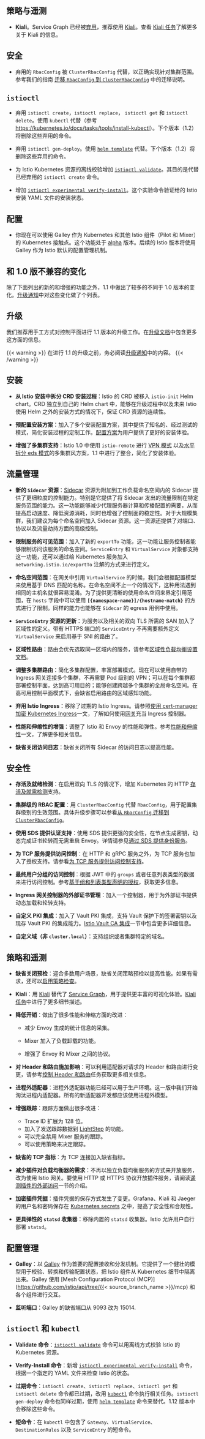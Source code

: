 ## 策略与遥测

- **Kiali**。Service Graph 已经被[弃用](https://github.com/istio/istio/issues/9066)，推荐使用 [Kiali](https://www.kiali.io)。查看 [Kiali 任务](/zh/docs/tasks/telemetry/kiali/)了解更多关于 Kiali 的信息。

## 安全

- 弃用的 `RbacConfig` 被 `ClusterRbacConfig` 代替，以正确实现针对集群范围。
  参考我们的指南 [迁移 `RbacConfig` 到 `ClusterRbacConfig`](/zh/docs/setup/kubernetes/upgrade/setps/#迁移-rbacconfig-到-clusterrbacconfig) 中的迁移说明。

## `istioctl`

- 弃用 `istioctl create`，`istioctl replace`， `istioctl get` 和 `istioctl delete`。使用 `kubectl` 代替（参考<https://kubernetes.io/docs/tasks/tools/install-kubectl>）。下个版本（1.2）将删除这些弃用的命令。
- 弃用 `istioctl gen-deploy`。使用 [`helm template`](/zh/docs/setup/kubernetes/install/helm/#方案-1-使用-helm-template-进行安装) 代替。下个版本（1.2）将删除这些弃用的命令。

- 为 Istio Kubernetes 资源的离线校验增加 [`istioctl validate`](/docs/reference/commands/istioctl/#istioctl-validate)。其目的是代替已经弃用的 `istioctl create` 命令。

- 增加 [`istioctl experimental verify-install`](/docs/reference/commands/istioctl/#istioctl-experimental-verify-install)。这个实验命令验证给的 Istio 安装 YAML 文件的安装状态。

## 配置

- 你现在可以使用 Galley 作为 Kubernetes 和其他 Istio 组件（Pilot 和 Mixer）的 Kubernetes 接触点。这个功能处于  [alpha](/zh/about/feature-stages/#功能阶段定义) 版本。后续的 Istio 版本将使用 Galley 作为 Istio 默认的配置管理机制。

## 和 1.0 版不兼容的变化

除了下面列出的新的和增强的功能之外，1.1 中做出了较多的不同于 1.0 版本的变化。[升级通知](/zh/docs/setup/kubernetes/upgrade/notice)中对这些变化做了个列表。

## 升级

我们推荐用手工方式对控制平面进行 1.1 版本的升级工作。在[升级文档](/zh/docs/setup/kubernetes/upgrade/)中包含更多这方面的信息。

{{< warning >}}
在进行 1.1 的升级之前，务必阅读[升级通知](/zh/docs/setup/kubernetes/upgrade/notice)中的内容。
{{< /warning >}}

## 安装

- **从 Istio 安装中拆分 CRD 安装过程**：Istio 的 CRD 被移入 `istio-init` Helm chart。CRD 独立到自己的 Helm chart 中，能够在升级过程中以及未来 Istio 使用 Helm 之外的安装方式的情况下，保证 CRD 资源的连续性。

- **预配置安装方案**：加入了多个安装配置方案，其中提供了知名的、经过测试的模式，简化安装过程的定制工作。[配置方案](/zh/docs/setup/kubernetes/additional-setup/config-profiles/)为用户提供了更好的安装体验。

- **增强了多集群支持**：Istio 1.0 中使用 `istio-remote` 进行 [VPN 模式](/zh/docs/setup/kubernetes/install/multicluster/vpn/) 以及[水平拆分 eds 模式](/zh/docs/tasks/multicluster/split-horizon-eds/)的多集群风方案，1.1 中进行了整合，简化了安装体验。

## 流量管理

- **新的 `Sidecar` 资源**：[Sidecar](/docs/concepts/traffic-management/#sidecars) 资源为附加到工作负载命名空间内的 Sidecar 提供了更细粒度的控制能力。特别是它提供了将 Sidecar 发出的流量限制在特定服务范围的能力。这一功能能够减少代理服务器计算和传播配置的需要，从而提高启动速度、降低资源消耗，同时也增强了控制面的稳定性。对于大规模集群，我们建议为每个命名空间加入 Sidecar 资源。这一资源还提供了对端口、协议以及流量劫持方面的高级控制。

- **限制服务的可见范围**：加入了新的 `exportTo` 功能，这一功能让服务控制者能够限制访问该服务的命名空间。`ServiceEntry` 和 `VirtualService` 对象都支持这一功能，还可以通过给 Kubernetes 服务加入 `networking.istio.io/exportTo` 注解的方式来进行定义。

- **命名空间范围**：在网关中引用 `VirtualService` 的时候，我们会根据配置模型来使用基于 DNS 匹配的名称。在命名空间不止一个的情况下，这种用法遇到相同的主机名就很容易混淆。为了提供更清晰的使用命名空间来界定引用范围，在 `hosts` 字段中可以使用 **`[{namespace-name}]/{hostname-match}`** 的方式进行了限制。同样的能力也能够在 `Sidecar` 的 egress 用例中使用。

- **`ServiceEntry` 资源的更新**：为服务以及相关的双向 TLS 所需的 SAN 加入了区域性的定义。带有 HTTPS 端口的 `ServiceEntry` 不再需要额外定义 `VirtualService` 来启用基于 SNI 的路由了。

- **区域性路由**：路由会优先选取同一区域内的服务，请参考[区域性负载均衡设置文档](/docs/reference/config/istio.mesh.v1alpha1/#LocalityLoadBalancerSetting)。

- **调整多集群路由**：简化多集群配置，丰富部署模式。现在可以使用自带的 Ingress 网关连接多个集群，不再需要 Pod 级别的 VPN；可以在每个集群都部署控制平面，达到高可用目的；能够创建跨越多个集群的全局命名空间。在高可用控制平面模式下，会缺省启用路由的区域感知功能。

- **弃用 Istio Ingress**：移除了过期的 Istio Ingress。请参照[使用 cert-manager 加密 Kubernetes Ingress](/zh/docs/tasks/traffic-management/edge-traffic/ingress-certmgr/)一文，了解如何使用[网关](/zh/docs/concepts/traffic-management/#gateway)充当 Ingress 控制器。

- **性能和伸缩性的增强**：调整了 Istio 和 Envoy 的性能和弹性。参考[性能和伸缩性](/zh/docs/concepts/performance-and-scalability/)一文，了解更多相关信息。

- **缺省关闭访问日志**：缺省关闭所有 Sidecar 的访问日志以提高性能。

## 安全性

- **存活及就绪检测**：在启用双向 TLS 的情况下，增加 Kubernetes 的 HTTP [存活及就需检测](/zh/faq/security/#k8s-health-checks)支持。

- **集群级的 RBAC 配置**：用 `ClusterRbacConfig` 代替 `RbacConfig`，用于配置集群级别的生效范围。具体升级步骤可以参看[从 `RbacConfig` 迁移到 `ClusterRbacConfig`](/docs/setup/kubernetes/upgrade/steps/#migrating-from-rbacconfig-to-clusterrbacconfig)。

- **使用 SDS 提供认证支持**：使用 SDS 提供更强的安全性，在节点生成密钥，动态完成证书轮转而无需重启 Envoy。详情请参见[通过 SDS 提供身份服务](/zh/docs/tasks/security/auth-sds)。

- **为 TCP 服务提供访问控制**：在 HTTP 和 gRPC 服务之外，为 TCP 服务也加入了授权支持。请参看[为 TCP 服务提供访问控制支持](/zh/docs/tasks/security/authz-tcp)。

- **最终用户分组的访问控制**：根据 JWT 中的 `groups` 或者任意列表类型的数据来进行访问控制。参考[基于组和列表类型声明的授权](/zh/docs/tasks/security/rbac-groups/)，获取更多信息。

- **Ingress 网关控制器的外部证书管理**：加入一个控制器，用于为外部证书提供动态加载和轮转支持。

- **自定义 PKI 集成**：加入了 Vault PKI 集成，支持 Vault 保护下的签署密钥以及现存 Vault PKI 的集成能力。[Istio Vault CA 集成](/zh/docs/tasks/security/vault-ca)一节中包含更多详细信息。

- **自定义域（非 `cluster.local`）**：支持组织或者集群特定的域名。

## 策略和遥测

- **缺省关闭预检**：迎合多数用户场景，缺省关闭策略预检以提高性能。如果有需求，还可以[启用策略检查](/zh/docs/tasks/policy-enforcement/enabling-policy/)。

- **Kiali**：用 [Kiali](https://www.kiali.io) 替代了 [Service Graph](https://github.com/istio/istio/issues/9066)，用于提供更丰富的可视化体验。[Kiali 任务](/docs/tasks/telemetry/kiali/)中进行了更多细节描述。

- **降低开销**：做出了很多性能和伸缩方面的改进：

    - 减少 Envoy 生成的统计信息的采集。

    - Mixer 加入了负载卸载的功能。

    - 增强了 Envoy 和 Mixer 之间的协议。

- **对 Header 和路由施加影响**：可以利用适配器对请求的 Header 和路由进行变更，请参考[控制 Header 和路由](/docs/tasks/policy-enforcement/control-headers)任务获取更多相关信息。

- **进程外适配器**：进程外适配器功能已经可以用于生产环境。这一版中我们开始淘汰进程内适配器。所有的新适配器开发都应该使用进程外模型。

- **增强跟踪**：跟踪方面做出很多改进：

    - Trace ID 扩展为 128 位。
    - 加入了发送跟踪数据到 [LightStep](/zh/docs/tasks/telemetry/distributed-tracing/lightstep/) 的功能。
    - 可以完全禁用 Mixer 服务的跟踪。
    - 可以使用策略来决定跟踪。

- **缺省的 TCP 指标**：为 TCP 连接加入缺省指标。

- **减少插件对负载均衡器的需求**：不再以独立负载均衡服务的方式来开放服务，改为使用 Istio 网关。要使用 HTTP 或 HTTPS 协议开放插件服务，请阅读[遥测插件的外部访问](/zh/docs/tasks/telemetry/gateways/)一节的介绍。

- **加密插件凭据**：插件凭据的保存方式发生了变更。Grafana、Kiali 和 Jaeger 的用户名和密码保存在 [Kubernetes secrets](https://kubernetes.io/docs/concepts/configuration/secret/) 之中，提高了安全性和合规性。

- **更具弹性的 `statsd` 收集器**：移除内置的 `statsd` 收集器。Istio 允许用户自行部署 `statsd`。

## 配置管理

- **Galley**：以 [Galley](/zh/docs/concepts/what-is-istio/#galley) 作为首要的配置接收和分发机制。它提供了一个健壮的模型用于校验、转换和传输配置状态，把 Istio 组件从 Kubernetes 细节中隔离出来。Galley 使用 [Mesh Configuration Protocol (MCP)](https://github.com/istio/api/tree/{{< source_branch_name >}}/mcp) 和各个组件进行交互。

- **监听端口**：Galley 的缺省端口从 9093 改为 15014.

## `istioctl` 和 `kubectl`

- **Validate 命令**：[`istioctl validate`](/docs/reference/commands/istioctl/#istioctl-validate) 命令可以用离线方式校验 Istio 的 Kubernetes 资源。

- **Verify-Install 命令**：新增 [`istioctl experimental verify-install`](/docs/reference/commands/istioctl/#istioctl-experimental-verify-install) 命令，根据一个指定的 YAML 文件来检查 Istio 的状态。

- **过期命令**：`istioctl create`、`istioctl replace`、`istioctl get` 和 `istioctl delete` 命令都已过期，改用 [`kubectl`](https://kubernetes.io/docs/tasks/tools/install-kubectl) 命令执行相关任务。`istioctl gen-deploy` 命令也同样过期，使用 [`helm template`](/zh/docs/setup/kubernetes/install/helm/#方案-1-使用-helm-template-进行安装) 命令来替代。1.12 版本中会移除这些命令。

- **短命令**：在 `kubectl` 中包含了 `Gateway`、`VirtualService`、`DestinationRules` 以及 `ServiceEntry` 的短命令。
